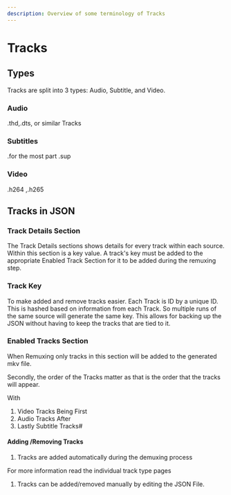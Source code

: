```yaml
---
description: Overview of some terminology of Tracks
---
```


# Tracks

## Types

Tracks are split into 3 types: Audio, Subtitle, and Video.

### Audio

.thd,.dts, or similar Tracks

### Subtitles

.for the most part .sup

### Video

.h264 ,.h265





## Tracks in JSON

### Track Details Section

The Track Details sections shows details for every track within each source. Within this section is a  key value. A track's key must be added to the appropriate Enabled Track Section for it to be added during the remuxing step.





### Track Key

To make added and remove tracks easier. Each Track is ID by a unique ID. This is hashed based on information from each Track. So multiple runs of the same source will generate the same key. This allows for backing up the JSON without having to keep the tracks that are tied to it.&#x20;

### Enabled Tracks Section

When Remuxing only tracks in this section will be added to the generated mkv file.

Secondly, the order of the Tracks matter as that is the order that the tracks will appear.

With

1. Video Tracks Being First
2. Audio Tracks After
3. Lastly Subtitle Tracks#

#### Adding /Removing Tracks

1. Tracks are added automatically during the demuxing process

For more information read the individual track type pages

1. Tracks can be added/removed manually by editing the JSON File.

